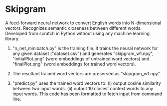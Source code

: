 # Skipgram
A feed-forward neural network to convert English words into N-dimensional vectors. Recognizes semantic closeness between different words. Developed from scratch in Python without using any machine learning library.

1. "n_net_minibatch.py" is the training file. It trains the neural network for any given dataset ("dataset.csv") and generates "skipgram_w1.npy", "initialPlot.png" (word embeddings of untrained word vectors) and "finalPlot.png" (word embeddings for trained word vectors).

2. The resultant trained word vectors  are preserved as "skipgram_w1.npy".

3. "predict.py" uses the trained word vectors to: (i) output cosine similarity between two input words. (ii) output 10 closest context words to any input words. This code has been formatted to fetch input from command line.
